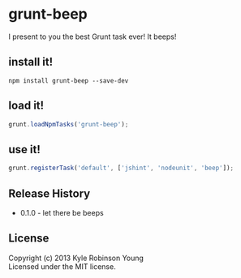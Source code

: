 # grunt-beep

I present to you the best Grunt task ever! It beeps!

## install it!

```
npm install grunt-beep --save-dev
```

## load it!

```js
grunt.loadNpmTasks('grunt-beep');
```

## use it!

```js
grunt.registerTask('default', ['jshint', 'nodeunit', 'beep']);
```

## Release History
* 0.1.0 - let there be beeps

## License
Copyright (c) 2013 Kyle Robinson Young  
Licensed under the MIT license.
